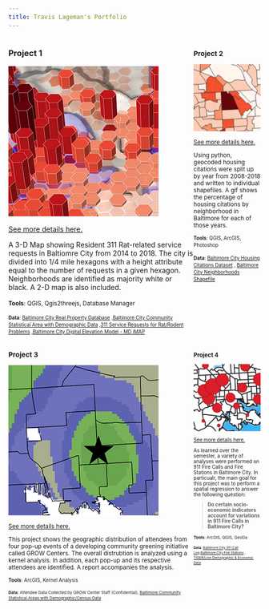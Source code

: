 ```yaml
---
title: Travis Lageman's Portfolio
---
```

<!--This is the first row of projects -->
<div style="display:table-row; width:100%; table-layout: fixed">
<div style="display: table-cell; width:370px; margin-right:10px" markdown="1">

### Project 1

![Proj1_Teaser](Project1/311RatTeaser_Lageman.png)

[See more details here.](https://tlageman.github.io/Project1/Lageman_Project1.html)

A 3-D Map showing Resident 311 Rat-related service requests in Baltiomre City from 2014 to 2018. The city is divided into 1/4 mile hexagons with a height attribute equal to the number of requests in a given hexagon. Neighborhoods are identified as majority white or black. A 2-D map is also included.

<small>__Tools__: QGIS, Qgis2threejs, Database Manager

<small>__Data__:
[Baltimore City Real Property Database](https://gis-baltimore.opendata.arcgis.com/datasets/b41551f53345445fa05b554cd77b3732_0)
,[Baltimore City Community Statistical Area with Demographic Data](https://bniajfi.org/)
,[311 Service Requests for Rat/Rodent Problems](https://data.baltimorecity.gov/City-Services/311-Customer-Service-Requests/9agw-sxsr)
,[Baltimore City Digital Elevation Model - MD iMAP](https://imap.maryland.gov/Pages/lidar-dem-download-files.aspx)
</small>

</div>

<div style="width:5px">
</div>

<div style="display: table-cell; width:370px" markdown="1">

### Project 2

![Proj2_Teaser](Project2/HousingGif_teaser.png)

[See more details here.](https://tlageman.github.io/Project2/Project2_Lageman.html)

Using python, geocoded housing citations were split up by year from 2008-2018 and written to individual shapefiles. A gif shows the percentage of housing citations by neighborhood in Baltimore for each of those years.

<small>__Tools__: QGIS, ArcGIS, Photoshop </small>

<small>__Data__:
[Baltimore City Housing Citations Dataset](https://data.baltimorecity.gov/Housing-Development/Housing-Citations/pugq-wdem)
, [Baltimore City Neighborhoods Shapefile](http://gis-baltimore.opendata.arcgis.com/datasets/neighborhoods) </small>

</div>
</div>
<!--This is the second row of projects -->
<div style="display:table-row; width:100%; table-layout: fixed">
<div style="display: table-cell; width:370px; margin-right:10px" markdown="1">

### Project 3

![Proj3_Teaser](Project3/GROW_teaser.png)

[See more details here.](https://tlageman.github.io/Project3/Project3_Lageman.html)

This project shows the geographic distribution of attendees from four pop-up events of a developing community greening initiative called GROW Centers. The overall distrubtion is analyzed using a kernel analysis. In addition, each pop-up and its respective attendees are identified. A report accompanies the analysis.

<small>__Tools__: ArcGIS, Kernel Analysis

<small>__Data__:
Attendee Data Collected by GROW Center Staff (Confidential), [Baltimore Community Statistical Areas  with Demographic/Census Data](https://bniajfi.org/community/Baltimore%20City/) </small>

</div>

<div style="width:5px">
</div>

<div style="display: table-cell; width:370px" markdown="1">

### Project 4

![Proj4_Teaser](Project4/p4_teaser.png)

[See more details here.](https://tlageman.github.io/Project4/FinalProject_Lageman.html)

As learned over the semester, a variety of analyses were performed on 911 Fire Calls and Fire Stations in Baltimore City. In particualr, the main goal for this project was to perform a spatial regression to answer the following question:
  >__Do certain socio-economic indicators account for variations in 911 Fire Calls in Baltimore City?__

<small>__Tools__: ArcGIS, QGIS, GeoDa

<small>__Data__:
[Baltimore City 911 Call Log](https://data.baltimorecity.gov/Public-Safety/911-Police-Calls-for-Service/xviu-ezkt),[Baltimore City Fire Stations](http://gis-baltimore.opendata.arcgis.com/datasets/fire-stations) , [TIGER/Line Demographic & Economic Data](https://www.census.gov/geo/maps-data/data/tiger-data.html)  </small>

</div>
</div>

